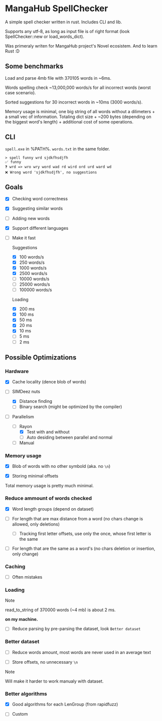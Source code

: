 # MangaHub SpellChecker

A simple spell checker written in rust. Includes CLI and lib.

Supports any utf-8, as long as input file is of right format (look SpellChecker::new or load_words_dict).

Was primeraly writen for MangaHub project's Novel ecosistem. And to learn Rust :D

## Some benchmarks

Load and parse 4mb file with 370105 words in ~6ms.

Words spelling check ~13,000,000 words/s for all incorrect words (worst case scenario).

Sorted suggestions for 30 incorrect words in ~10ms (3000 words/s).

Memory usage is minimal, one big string of all words without a dilimeters + a small vec of information.
Totaling dict size + ~200 bytes (depending on the biggest word's length) + additional cost of some operations.

## CLI

`spell.exe` in %PATH%. `words.txt` in the same folder.

```shell
> spell funny wrd sjdkfhsdjfh
✅ funny
❓ wrd => wro wry word wad rd wird ord urd ward wd
❌ Wrong word 'sjdkfhsdjfh', no suggestions
```

## Goals

- [x] Checking word correctness

- [x] Suggesting similar words

- [ ] Adding new words

- [x] Support different languages

- [ ] Make it fast

  Suggestions
  - [x] 100 words/s
  - [x] 250 words/s
  - [x] 1000 words/s
  - [x] 2500 words/s
  - [ ] 10000 words/s
  - [ ] 25000 words/s
  - [ ] 100000 words/s

  Loading
  - [x] 200 ms
  - [x] 100 ms
  - [x] 50 ms
  - [x] 20 ms
  - [x] 10 ms
  - [ ] 5 ms
  - [ ] 2 ms

## Possible Optimizations

### Hardware

- [x] Cache locality (dence blob of words)

- [ ] SIMDeez nuts
  - [x] Distance finding
  - [ ] Binary search (might be optimized by the compiler)

- [ ] Parallelism
  - [ ] Rayon
    - [x] Test with and without
    - [ ] Auto desiding between parallel and normal
  - [ ] Manual

### Memory usage

- [x] Blob of words with no other symbold (aka. no `\n`)

- [x] Storing minimal offsets

Total memory usage is pretty much minimal.

### Reduce ammount of words checked

- [x] Word length groups (depend on dataset)

- [ ] For length that are max distance from a word (no chars change is allowed, only deletions)
  - [ ] Tracking first letter offsets, use only the once, whose first letter is the same

- [ ] For length that are the same as a word's (no chars deletion or insertion, only change)

### Caching

- [ ] Often mistakes

### Loading

> [!NOTE]
> read_to_string of 370000 words (~4 mb) is about 2 ms.
>
> **on my machine.**

- [ ] Reduce parsing by pre-parsing the dataset, look `Better dataset`

### Better dataset

- [ ] Reduce words amount, most words are never used in an average text

- [ ] Store offsets, no unnecessary `\n`

> [!NOTE]
> Will make it harder to work manualy with dataset.

### Better algorithms

- [x] Good algorithms for each LenGroup (from rapidfuzz)

- [ ] Custom
